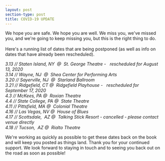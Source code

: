 ```yaml
---
layout: post
section-type: post
title: COVID-19 UPDATE
---
```


<p>We hope you are safe. We hope you are well. We miss you, we've missed you, and we're going to keep missing you, but this is the right thing to do.<br />
<br />
Here's a running list of dates that are being postponed (as well as info on dates that have already been rescheduled).</p>

<p><cite>3.13 // Staten Island, NY &nbsp;@ &nbsp;St. George Theatre - &nbsp; rescheduled for August 13, 2020<br />
3.14 // Wayne, NJ &nbsp;@ &nbsp;Shea Center for Performing Arts<br />
3.20 // Sayerville, NJ &nbsp;@ &nbsp;Starland Ballroom<br />
3.21 // Ridgefield, CT @ &nbsp;Ridgefield Playhouse - &nbsp; rescheduled for September 17, 2020<br />
4.3 // McKees, PA @ &nbsp;Roxian Theatre<br />
4.4 // State College, PA @ &nbsp;State Theatre<br />
4.11 // Pittsfield, MA @ &nbsp;Colonial Theatre<br />
4.16 // Las Vegas, NV @ &nbsp;House of Blues<br />
4.17 // Scottsdale, &nbsp;AZ @ &nbsp;Talking Stick Resort - cancelled - please contact venue directly&nbsp;<br />
4.18 // Tucson, &nbsp;AZ @ &nbsp;Rialto Theatre</cite></p>

<p>We're working as quickly as possible to get these dates back on the book and will keep you posted as things land.&nbsp;Thank you for your continued support. We look forward to staying in touch and to seeing you back out on the road as soon as possible!</p>
